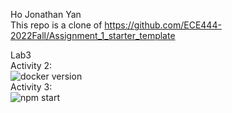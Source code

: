 Ho Jonathan Yan <br />
This repo is a clone of https://github.com/ECE444-2022Fall/Assignment_1_starter_template <br />

Lab3 <br />
Activity 2: <br />
![docker version](https://user-images.githubusercontent.com/48415950/193171446-3f73beb3-5a02-4b13-af9d-df972acc627e.JPG) <br />
Activity 3: <br />
![npm start](https://user-images.githubusercontent.com/48415950/193175542-86c3b2fb-1f93-4f16-9d70-9b3603e5e997.JPG) <br />
